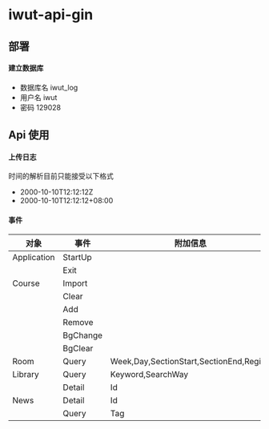 # iwut-api-gin

## 部署

#### 建立数据库

- 数据库名 iwut_log
- 用户名 iwut
- 密码 129028

## Api 使用

#### 上传日志

时间的解析目前只能接受以下格式

- 2000-10-10T12:12:12Z
- 2000-10-10T12:12:12+08:00

#### 事件

| 对象        | 事件     | 附加信息                                |
| ----------- | -------- | --------------------------------------- |
| Application | StartUp  |                                         |
|             | Exit     |                                         |
| Course      | Import   |                                         |
|             | Clear    |                                         |
|             | Add      |                                         |
|             | Remove   |                                         |
|             | BgChange |                                         |
|             | BgClear  |                                         |
| Room        | Query    | Week,Day,SectionStart,SectionEnd,Region |
| Library     | Query    | Keyword,SearchWay                       |
|             | Detail   | Id                                      |
| News        | Detail   | Id                                      |
|             | Query    | Tag                                     |